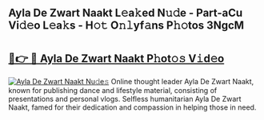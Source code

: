 ## Ayla De Zwart Naakt L𝚎a𝚔ed N𝚞𝚍e - Part-aCu Vi𝚍𝚎o L𝚎a𝚔s - H𝚘𝚝 O𝚗𝚕yf𝚊ns P𝚑𝚘tos 3NgcM

# <h2><a href="http://kf242w0.oniu.top/?m=Ayla+De+Zwart+Naakt">🔗👉 🔴 Ayla De Zwart Naakt P𝚑ot𝚘𝚜 V𝚒d𝚎o</a></h2>

[![Ayla De Zwart Naakt Nu𝚍e𝚜](https://i.imgur.com/0qMVB7G.gif)](http://kf242w0.oniu.top/?m=Ayla+De+Zwart+Naakt)
Online thought leader Ayla De Zwart Naakt, known for publishing dance and lifestyle material, consisting of presentations and personal vlogs. Selfless humanitarian Ayla De Zwart Naakt, famed for their dedication and compassion in helping those in need.  
